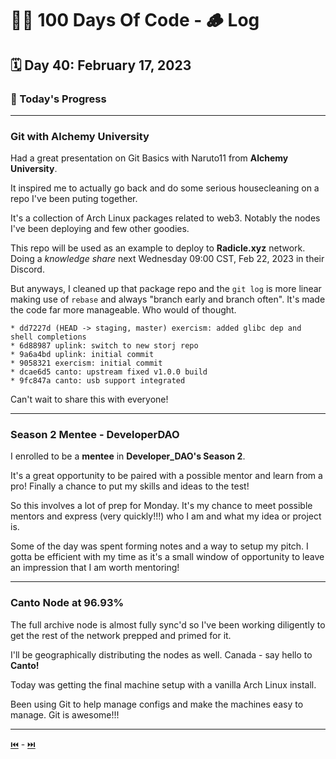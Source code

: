 # 👨‍💻 100 Days Of Code - 🪵 Log

## 🗓️ Day 40: February 17, 2023

### **🥵 Today's Progress**

***

### **Git with Alchemy University**

Had a great presentation on Git Basics with Naruto11 from **Alchemy University**.

It inspired me to actually go back and do some serious housecleaning on a repo I've been puting together.

It's a collection of Arch Linux packages related to web3. Notably the nodes I've been deploying and few other goodies.

This repo will be used as an example to deploy to **Radicle.xyz** network. Doing a *knowledge share* next Wednesday 09:00 CST, Feb 22, 2023 in their Discord.

But anyways, I cleaned up that package repo and the `git log` is more linear making use of `rebase` and always "branch early and branch often". It's made the code far more manageable. Who would of thought.

```plaintext
* dd7227d (HEAD -> staging, master) exercism: added glibc dep and shell completions
* 6d88987 uplink: switch to new storj repo
* 9a6a4bd uplink: initial commit
* 9058321 exercism: initial commit
* dcae6d5 canto: upstream fixed v1.0.0 build
* 9fc847a canto: usb support integrated
```

Can't wait to share this with everyone!

***

### **Season 2 Mentee - DeveloperDAO**

I enrolled to be a **mentee** in **Developer_DAO's Season 2**.

It's a great opportunity to be paired with a possible mentor and learn from a pro! Finally a chance to put my skills and ideas to the test!

So this involves a lot of prep for Monday. It's my chance to meet possible mentors and express (very quickly!!!) who I am and what my idea or project is.

Some of the day was spent forming notes and a way to setup my pitch. I gotta be efficient with my time as it's a small window of opportunity to leave an impression that I am worth mentoring!

***

### **Canto Node at 96.93%**

The full archive node is almost fully sync'd so I've been working diligently to get the rest of the network prepped and primed for it.

I'll be geographically distributing the nodes as well. Canada - say hello to **Canto!**

Today was getting the final machine setup with a vanilla Arch Linux install.

Been using Git to help manage configs and make the machines easy to manage. Git is awesome!!!

***

[⏮️](000.md) - [⏭️](002.md)
